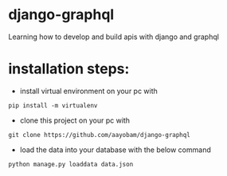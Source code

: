 # django-graphql
Learning how to develop and build apis with django and graphql
# installation steps:
- install virtual environment on your pc with
```
pip install -m virtualenv
```
- clone this project on your pc with
```
git clone https://github.com/aayobam/django-graphql
```
- load the data into your database with the below command
```
python manage.py loaddata data.json
```

